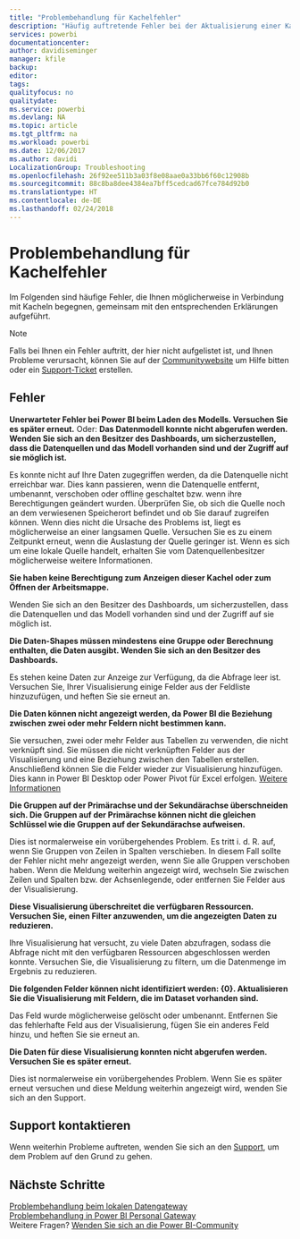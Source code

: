 ```yaml
---
title: "Problembehandlung für Kachelfehler"
description: "Häufig auftretende Fehler bei der Aktualisierung einer Kachel"
services: powerbi
documentationcenter: 
author: davidiseminger
manager: kfile
backup: 
editor: 
tags: 
qualityfocus: no
qualitydate: 
ms.service: powerbi
ms.devlang: NA
ms.topic: article
ms.tgt_pltfrm: na
ms.workload: powerbi
ms.date: 12/06/2017
ms.author: davidi
LocalizationGroup: Troubleshooting
ms.openlocfilehash: 26f92ee511b3a03f8e08aae0a33bb6f60c12908b
ms.sourcegitcommit: 88c8ba8dee4384ea7bff5cedcad67fce784d92b0
ms.translationtype: HT
ms.contentlocale: de-DE
ms.lasthandoff: 02/24/2018
---
```

# <a name="troubleshooting-tile-errors"></a>Problembehandlung für Kachelfehler
Im Folgenden sind häufige Fehler, die Ihnen möglicherweise in Verbindung mit Kacheln begegnen, gemeinsam mit den entsprechenden Erklärungen aufgeführt.

> [!NOTE]
> Falls bei Ihnen ein Fehler auftritt, der hier nicht aufgelistet ist, und Ihnen Probleme verursacht, können Sie auf der [Communitywebsite](http://community.powerbi.com/) um Hilfe bitten oder ein [Support-Ticket](https://powerbi.microsoft.com/support/) erstellen.
> 
> 

## <a name="errors"></a>Fehler
**Unerwarteter Fehler bei Power BI beim Laden des Modells. Versuchen Sie es später erneut.**
Oder: **Das Datenmodell konnte nicht abgerufen werden. Wenden Sie sich an den Besitzer des Dashboards, um sicherzustellen, dass die Datenquellen und das Modell vorhanden sind und der Zugriff auf sie möglich ist.**

Es konnte nicht auf Ihre Daten zugegriffen werden, da die Datenquelle nicht erreichbar war. Dies kann passieren, wenn die Datenquelle entfernt, umbenannt, verschoben oder offline geschaltet bzw. wenn ihre Berechtigungen geändert wurden. Überprüfen Sie, ob sich die Quelle noch an dem verwiesenen Speicherort befindet und ob Sie darauf zugreifen können. Wenn dies nicht die Ursache des Problems ist, liegt es möglicherweise an einer langsamen Quelle. Versuchen Sie es zu einem Zeitpunkt erneut, wenn die Auslastung der Quelle geringer ist. Wenn es sich um eine lokale Quelle handelt, erhalten Sie vom Datenquellenbesitzer möglicherweise weitere Informationen.

**Sie haben keine Berechtigung zum Anzeigen dieser Kachel oder zum Öffnen der Arbeitsmappe.**

Wenden Sie sich an den Besitzer des Dashboards, um sicherzustellen, dass die Datenquellen und das Modell vorhanden sind und der Zugriff auf sie möglich ist.

**Die Daten-Shapes müssen mindestens eine Gruppe oder Berechnung enthalten, die Daten ausgibt. Wenden Sie sich an den Besitzer des Dashboards.**

Es stehen keine Daten zur Anzeige zur Verfügung, da die Abfrage leer ist. Versuchen Sie, Ihrer Visualisierung einige Felder aus der Feldliste hinzuzufügen, und heften Sie sie erneut an.

**Die Daten können nicht angezeigt werden, da Power BI die Beziehung zwischen zwei oder mehr Feldern nicht bestimmen kann.**

Sie versuchen, zwei oder mehr Felder aus Tabellen zu verwenden, die nicht verknüpft sind. Sie müssen die nicht verknüpften Felder aus der Visualisierung und eine Beziehung zwischen den Tabellen erstellen. Anschließend können Sie die Felder wieder zur Visualisierung hinzufügen. Dies kann in Power BI Desktop oder Power Pivot für Excel erfolgen. [Weitere Informationen](desktop-create-and-manage-relationships.md)

**Die Gruppen auf der Primärachse und der Sekundärachse überschneiden sich. Die Gruppen auf der Primärachse können nicht die gleichen Schlüssel wie die Gruppen auf der Sekundärachse aufweisen.**

Dies ist normalerweise ein vorübergehendes Problem. Es tritt i. d. R. auf, wenn Sie Gruppen von Zeilen in Spalten verschieben. In diesem Fall sollte der Fehler nicht mehr angezeigt werden, wenn Sie alle Gruppen verschoben haben. Wenn die Meldung weiterhin angezeigt wird, wechseln Sie zwischen Zeilen und Spalten bzw. der Achsenlegende, oder entfernen Sie Felder aus der Visualisierung.  

**Diese Visualisierung überschreitet die verfügbaren Ressourcen. Versuchen Sie, einen Filter anzuwenden, um die angezeigten Daten zu reduzieren.**

Ihre Visualisierung hat versucht, zu viele Daten abzufragen, sodass die Abfrage nicht mit den verfügbaren Ressourcen abgeschlossen werden konnte. Versuchen Sie, die Visualisierung zu filtern, um die Datenmenge im Ergebnis zu reduzieren.

**Die folgenden Felder können nicht identifiziert werden: {0}. Aktualisieren Sie die Visualisierung mit Feldern, die im Dataset vorhanden sind.**

Das Feld wurde möglicherweise gelöscht oder umbenannt. Entfernen Sie das fehlerhafte Feld aus der Visualisierung, fügen Sie ein anderes Feld hinzu, und heften Sie sie erneut an.

**Die Daten für diese Visualisierung konnten nicht abgerufen werden. Versuchen Sie es später erneut.**

Dies ist normalerweise ein vorübergehendes Problem. Wenn Sie es später erneut versuchen und diese Meldung weiterhin angezeigt wird, wenden Sie sich an den Support.

## <a name="contact-support"></a>Support kontaktieren
Wenn weiterhin Probleme auftreten, wenden Sie sich an den [Support](https://support.powerbi.com), um dem Problem auf den Grund zu gehen.

## <a name="next-steps"></a>Nächste Schritte
[Problembehandlung beim lokalen Datengateway](service-gateway-onprem-tshoot.md)  
[Problembehandlung in Power BI Personal Gateway](service-admin-troubleshooting-power-bi-personal-gateway.md)  
Weitere Fragen? [Wenden Sie sich an die Power BI-Community](http://community.powerbi.com/)

